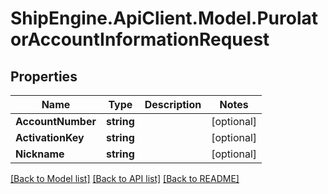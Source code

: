 # ShipEngine.ApiClient.Model.PurolatorAccountInformationRequest
## Properties

Name | Type | Description | Notes
------------ | ------------- | ------------- | -------------
**AccountNumber** | **string** |  | [optional] 
**ActivationKey** | **string** |  | [optional] 
**Nickname** | **string** |  | [optional] 

[[Back to Model list]](../README.md#documentation-for-models) [[Back to API list]](../README.md#documentation-for-api-endpoints) [[Back to README]](../README.md)

